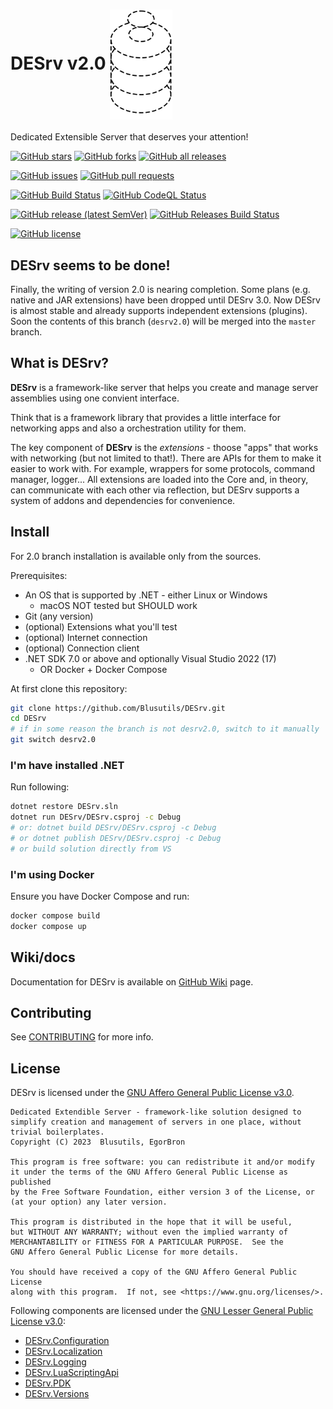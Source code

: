 # DESrv v2.0 <img src="./DESrvLogo.svg" align="center" width="100">

Dedicated Extensible Server that deserves your attention!

[![GitHub stars](https://img.shields.io/github/stars/Blusutils/DESrv?label=Stars&style=flat-square)](https://github.com/Blusutils/DESrv/stargazers)
[![GitHub forks](https://img.shields.io/github/forks/Blusutils/DESrv?label=Forks&style=flat-square)](https://github.com/Blusutils/DESrv/network/members)
[![GitHub all releases](https://img.shields.io/github/downloads/Blusutils/DESrv/total?label=Downloads&style=flat-square)](https://github.com/Blusutils/DESrv/releases)

[![GitHub issues](https://img.shields.io/github/issues/Blusutils/DESrv?label=Issues&style=flat-square)](https://github.com/Blusutils/DESrv/issues)
[![GitHub pull requests](https://img.shields.io/github/issues-pr/Blusutils/DESrv?label=PRs&style=flat-square)](https://github.com/Blusutils/DESrv/pulls)

[![GitHub Build Status](https://img.shields.io/github/actions/workflow/status/Blusutils/DESrv/per_commit.yml?branch=desrv2.0&label=Build&style=flat-square)](https://github.com/Blusutils/DESrv/actions/workflows/per_commit.yml)
[![GitHub CodeQL Status](https://img.shields.io/github/actions/workflow/status/Blusutils/DESrv/codeql.yml?branch=desrv2.0&label=CodeQL&style=flat-square)](https://github.com/Blusutils/DESrv/actions/workflows/codeql.yml)

[![GitHub release (latest SemVer)](https://img.shields.io/github/v/release/Blusutils/DESrv?label=Latest%20release&style=flat-square)](https://github.com/Blusutils/DESrv/releases/latest)
[![GitHub Releases Build Status](https://img.shields.io/github/actions/workflow/status/Blusutils/DESrv/release_build.yml?branch=desrv2.0&label=Release%20build&style=flat-square)](https://github.com/Blusutils/DESrv/actions/workflows/release_build.yml)

[![GitHub license](https://img.shields.io/github/license/Blusutils/DESrv?label=License&style=flat-square)](./LICENSE-AGPL.txt)

## DESrv seems to be done!

Finally, the writing of version 2.0 is nearing completion. Some plans (e.g. native and JAR extensions) have been dropped until DESrv 3.0. Now DESrv is almost stable and already supports independent extensions (plugins). Soon the contents of this branch (`desrv2.0`) will be merged into the `master` branch.

## What is DESrv?

**DESrv** is a framework-like server that helps you create and manage server assemblies using one convient interface.

Think that is a framework library that provides a little interface for networking apps and also a orchestration utility for them.

The key component of **DESrv** is the *extensions* - thoose "apps" that works with networking (but not limited to that!). There are APIs for them to make it easier to work with. For example, wrappers for some protocols, command manager, logger... All extensions are loaded into the Core and, in theory, can communicate with each other via reflection, but DESrv supports a system of addons and dependencies for convenience.

## Install

For 2.0 branch installation is available only from the sources.

Prerequisites:

* An OS that is supported by .NET - either Linux or Windows
  * macOS NOT tested but SHOULD work
* Git (any version)
* (optional) Extensions what you'll test
* (optional) Internet connection
* (optional) Connection client
* .NET SDK 7.0 or above and optionally Visual Studio 2022 (17)
  * OR Docker + Docker Compose

At first clone this repository:

```bash
git clone https://github.com/Blusutils/DESrv.git
cd DESrv
# if in some reason the branch is not desrv2.0, switch to it manually
git switch desrv2.0
```

### I'm have installed .NET

Run following:

```bash
dotnet restore DESrv.sln
dotnet run DESrv/DESrv.csproj -c Debug
# or: dotnet build DESrv/DESrv.csproj -c Debug
# or dotnet publish DESrv/DESrv.csproj -c Debug
# or build solution directly from VS
```

### I'm using Docker

Ensure you have Docker Compose and run:

```bash
docker compose build
docker compose up
```

## Wiki/docs

Documentation for DESrv is available on [GitHub Wiki](https://github.com/Blusutils/DESrv/wiki) page.

## Contributing

See [CONTRIBUTING](./CONTRIBUTING.md) for more info.

## License

DESrv is licensed under the [GNU Affero General Public License v3.0](./LICENSE-AGPL.txt).

```
Dedicated Extendible Server - framework-like solution designed to simplify creation and management of servers in one place, without trivial boilerplates. 
Copyright (C) 2023  Blusutils, EgorBron

This program is free software: you can redistribute it and/or modify
it under the terms of the GNU Affero General Public License as published
by the Free Software Foundation, either version 3 of the License, or
(at your option) any later version.

This program is distributed in the hope that it will be useful,
but WITHOUT ANY WARRANTY; without even the implied warranty of
MERCHANTABILITY or FITNESS FOR A PARTICULAR PURPOSE.  See the
GNU Affero General Public License for more details.

You should have received a copy of the GNU Affero General Public License
along with this program.  If not, see <https://www.gnu.org/licenses/>.
```

Following components are licensed under the [GNU Lesser General Public License v3.0](./LICESNSE-LGPL.txt):

* [DESrv.Configuration](./DESrv.Configuration/)
* [DESrv.Localization](./DESrv.Localization/)
* [DESrv.Logging](./DESrv.Logging/)
* [DESrv.LuaScriptingApi](./DESrv.LuaScriptingApi/)
* [DESrv.PDK](./DESrv.PDK/)
* [DESrv.Versions](./DESrv.Versions/)
